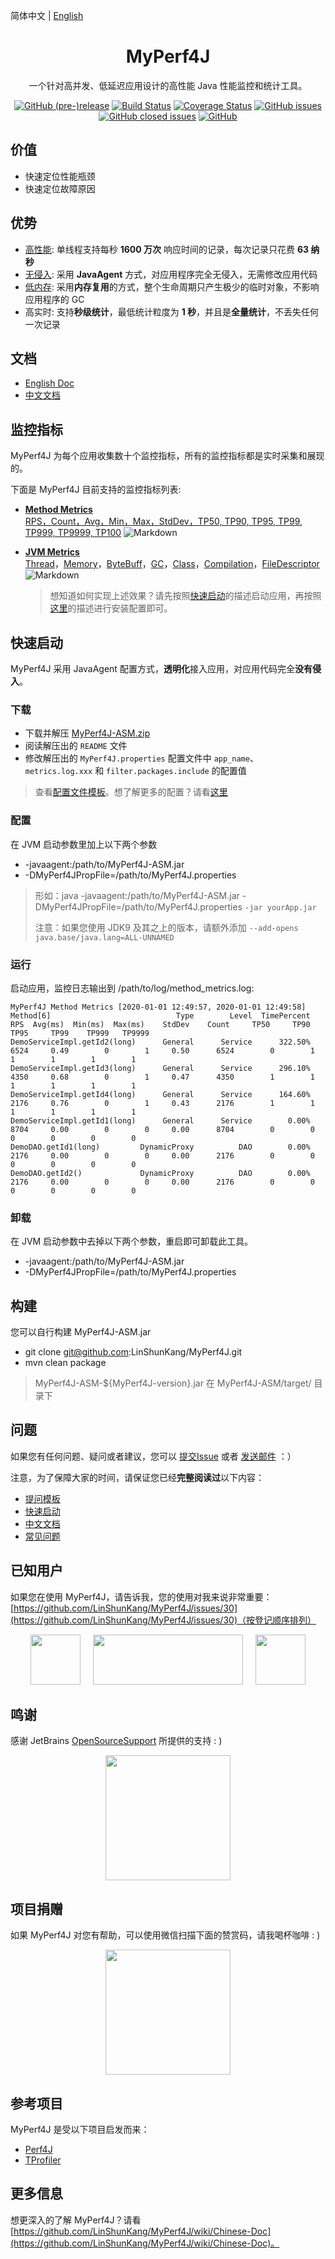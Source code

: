 简体中文 | [English](./README.EN.md)

<h1 align="center">MyPerf4J</h1>

<div align="center">

一个针对高并发、低延迟应用设计的高性能 Java 性能监控和统计工具。

[![GitHub (pre-)release](https://img.shields.io/github/release/LinShunKang/MyPerf4J/all.svg)](https://github.com/LinShunKang/MyPerf4J) [![Build Status](https://app.travis-ci.com/LinShunKang/MyPerf4J.svg?token=ptySgyLwQwqyUv5eCp5Q&branch=develop)](https://app.travis-ci.com/LinShunKang/MyPerf4J) [![Coverage Status](https://coveralls.io/repos/github/LinShunKang/MyPerf4J/badge.svg?branch=develop)](https://coveralls.io/github/LinShunKang/MyPerf4J?branch=develop) [![GitHub issues](https://img.shields.io/github/issues/LinShunKang/MyPerf4J.svg)](https://github.com/LinShunKang/MyPerf4J/issues) [![GitHub closed issues](https://img.shields.io/github/issues-closed/LinShunKang/MyPerf4J.svg)](https://github.com/LinShunKang/MyPerf4J/issues?q=is%3Aissue+is%3Aclosed) [![GitHub](https://img.shields.io/github/license/LinShunKang/MyPerf4J.svg)](./LICENSE)

</div>

## 价值
* 快速定位性能瓶颈
* 快速定位故障原因

## 优势
* [高性能](https://github.com/LinShunKang/MyPerf4J/wiki/%E6%80%A7%E8%83%BD%E5%BC%80%E9%94%80): 单线程支持每秒 **1600 万次** 响应时间的记录，每次记录只花费 **63 纳秒**
* [无侵入](https://github.com/LinShunKang/MyPerf4J/wiki/%E5%AE%9E%E7%8E%B0%E5%8E%9F%E7%90%86#%E6%95%B0%E6%8D%AE%E9%87%87%E9%9B%86): 采用 **JavaAgent** 方式，对应用程序完全无侵入，无需修改应用代码
* [低内存](https://github.com/LinShunKang/MyPerf4J/wiki/%E5%AE%9E%E7%8E%B0%E5%8E%9F%E7%90%86#%E6%95%B0%E6%8D%AE%E5%AD%98%E5%82%A8): 采用**内存复用**的方式，整个生命周期只产生极少的临时对象，不影响应用程序的 GC
* 高实时: 支持**秒级统计**，最低统计粒度为 **1 秒**，并且是**全量统计**，不丢失任何一次记录

## 文档
* [English Doc](https://github.com/LinShunKang/MyPerf4J/wiki/English-Doc)
* [中文文档](https://github.com/LinShunKang/MyPerf4J/wiki/Chinese-Doc)

## 监控指标
MyPerf4J 为每个应用收集数十个监控指标，所有的监控指标都是实时采集和展现的。

下面是 MyPerf4J 目前支持的监控指标列表:
- **[Method Metrics](https://grafana.com/dashboards/7766)**<br/>
  [RPS，Count，Avg，Min，Max，StdDev，TP50, TP90, TP95, TP99, TP999, TP9999, TP100](https://github.com/LinShunKang/MyPerf4J/wiki/%E6%8C%87%E6%A0%87#method-metrics)
  ![Markdown](https://raw.githubusercontent.com/LinShunKang/Objects/master/MyPerf4J-InfluxDB-Method_Show_Operation.gif)

- **[JVM Metrics](https://grafana.com/dashboards/8787)**<br/>
  [Thread](https://github.com/LinShunKang/MyPerf4J/wiki/%E6%8C%87%E6%A0%87#jvm-thread-metrics)，[Memory](https://github.com/LinShunKang/MyPerf4J/wiki/%E6%8C%87%E6%A0%87#jvm-memory-metrics)，[ByteBuff](https://github.com/LinShunKang/MyPerf4J/wiki/%E6%8C%87%E6%A0%87#jvm-bytebuff-metrics)，[GC](https://github.com/LinShunKang/MyPerf4J/wiki/%E6%8C%87%E6%A0%87#jvm-gc-metrics)，[Class](https://github.com/LinShunKang/MyPerf4J/wiki/%E6%8C%87%E6%A0%87#jvm-class-metrics)，[Compilation](https://github.com/LinShunKang/MyPerf4J/wiki/%E6%8C%87%E6%A0%87#jvm-compilation-metrics)，[FileDescriptor](https://github.com/LinShunKang/MyPerf4J/wiki/%E6%8C%87%E6%A0%87#jvm-filedescriptor-metrics)
  ![Markdown](https://github.com/LinShunKang/Objects/blob/master/images/JVM_Metrics_Dashboard_V2.png?raw=true)

  > 想知道如何实现上述效果？请先按照[快速启动](https://github.com/LinShunKang/MyPerf4J#%E5%BF%AB%E9%80%9F%E5%90%AF%E5%8A%A8)的描述启动应用，再按照[这里](https://github.com/LinShunKang/MyPerf4J/wiki/InfluxDB_)的描述进行安装配置即可。

## 快速启动
MyPerf4J 采用 JavaAgent 配置方式，**透明化**接入应用，对应用代码完全**没有侵入**。

### 下载
* 下载并解压 [MyPerf4J-ASM.zip](https://github.com/LinShunKang/Objects/blob/master/zips/CN/MyPerf4J-ASM-3.4.0.zip?raw=true)
* 阅读解压出的 `README` 文件
* 修改解压出的 `MyPerf4J.properties` 配置文件中 `app_name`、`metrics.log.xxx` 和 `filter.packages.include` 的配置值

> 查看[配置文件模板](https://github.com/LinShunKang/Objects/blob/master/jars/MyPerf4J-3.x.properties)。想了解更多的配置？请看[这里](https://github.com/LinShunKang/MyPerf4J/wiki/3.x-%E9%85%8D%E7%BD%AE)

### 配置
在 JVM 启动参数里加上以下两个参数
* -javaagent:/path/to/MyPerf4J-ASM.jar
* -DMyPerf4JPropFile=/path/to/MyPerf4J.properties

> 形如：java -javaagent:/path/to/MyPerf4J-ASM.jar -DMyPerf4JPropFile=/path/to/MyPerf4J.properties `-jar yourApp.jar`
>
> 注意：如果您使用 JDK9 及其之上的版本，请额外添加 `--add-opens java.base/java.lang=ALL-UNNAMED`

### 运行
启动应用，监控日志输出到 /path/to/log/method_metrics.log:
```
MyPerf4J Method Metrics [2020-01-01 12:49:57, 2020-01-01 12:49:58]
Method[6]                            Type        Level  TimePercent      RPS  Avg(ms)  Min(ms)  Max(ms)    StdDev    Count     TP50     TP90     TP95     TP99    TP999   TP9999
DemoServiceImpl.getId2(long)      General      Service      322.50%     6524     0.49        0        1     0.50      6524        0        1        1        1        1        1
DemoServiceImpl.getId3(long)      General      Service      296.10%     4350     0.68        0        1     0.47      4350        1        1        1        1        1        1
DemoServiceImpl.getId4(long)      General      Service      164.60%     2176     0.76        0        1     0.43      2176        1        1        1        1        1        1
DemoServiceImpl.getId1(long)      General      Service        0.00%     8704     0.00        0        0     0.00      8704        0        0        0        0        0        0
DemoDAO.getId1(long)         DynamicProxy          DAO        0.00%     2176     0.00        0        0     0.00      2176        0        0        0        0        0        0
DemoDAO.getId2()             DynamicProxy          DAO        0.00%     2176     0.00        0        0     0.00      2176        0        0        0        0        0        0
```

### 卸载
在 JVM 启动参数中去掉以下两个参数，重启即可卸载此工具。
* -javaagent:/path/to/MyPerf4J-ASM.jar
* -DMyPerf4JPropFile=/path/to/MyPerf4J.properties

## 构建
您可以自行构建 MyPerf4J-ASM.jar
* git clone git@github.com:LinShunKang/MyPerf4J.git
* mvn clean package

> MyPerf4J-ASM-${MyPerf4J-version}.jar 在 MyPerf4J-ASM/target/ 目录下

## 问题
如果您有任何问题、疑问或者建议，您可以 [提交Issue](https://github.com/LinShunKang/MyPerf4J/issues/new/choose) 或者 [发送邮件](mailto:linshunkang.chn@gmail.com) ：）

注意，为了保障大家的时间，请保证您已经**完整阅读过**以下内容：
* [提问模板](https://github.com/LinShunKang/MyPerf4J/wiki/%E6%8F%90%E9%97%AE%E6%A8%A1%E6%9D%BF)
* [快速启动](https://github.com/LinShunKang/MyPerf4J#%E5%BF%AB%E9%80%9F%E5%90%AF%E5%8A%A8)
* [中文文档](https://github.com/LinShunKang/MyPerf4J/wiki/Chinese-Doc)
* [常见问题](https://github.com/LinShunKang/MyPerf4J/wiki/%E5%B8%B8%E8%A7%81%E9%97%AE%E9%A2%98)

## 已知用户
如果您在使用 MyPerf4J，请告诉我，您的使用对我来说非常重要：[https://github.com/LinShunKang/MyPerf4J/issues/30](https://github.com/LinShunKang/MyPerf4J/issues/30)（按登记顺序排列）

<div align="center">
<img src="https://github.com/LinShunKang/Objects/blob/master/logos/Boss_300x300.png?raw=true" width="80" height="80"/>
&nbsp;&nbsp;&nbsp;
<img src="https://github.com/LinShunKang/Objects/blob/master/logos/Lever.jpeg?raw=true" width="240" height="80"/>
&nbsp;&nbsp;&nbsp;
<img src="https://github.com/LinShunKang/Objects/blob/master/logos/dianzhang_303x303.jpeg?raw=true" width="80" height="80"/>
</div>

## 鸣谢
感谢 JetBrains [OpenSourceSupport](https://www.jetbrains.com/community/opensource/#support) 所提供的支持 : )
<div align="center">
<img src="https://resources.jetbrains.com/storage/products/company/brand/logos/jb_beam.svg" width="200" height="200"/>
</div>

## 项目捐赠
如果 MyPerf4J 对您有帮助，可以使用微信扫描下面的赞赏码，请我喝杯咖啡 : )
<div align="center">
<img src="https://github.com/LinShunKang/Objects/blob/master/logos/WechatIMG16.jpeg?raw=true" width="200" height="200"/>
</div>

## 参考项目
MyPerf4J 是受以下项目启发而来：
* [Perf4J](https://github.com/perf4j/perf4j)
* [TProfiler](https://github.com/alibaba/TProfiler)

## 更多信息
想更深入的了解 MyPerf4J？请看 [https://github.com/LinShunKang/MyPerf4J/wiki/Chinese-Doc](https://github.com/LinShunKang/MyPerf4J/wiki/Chinese-Doc)。
